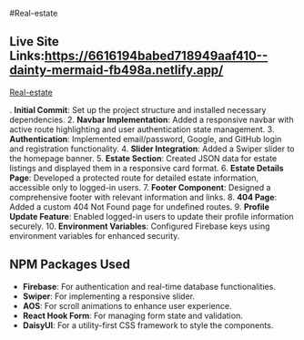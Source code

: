 #Real-estate

## Live Site Links:https://6616194babed718949aaf410--dainty-mermaid-fb498a.netlify.app/
[Real-estate]()

. **Initial Commit**: Set up the project structure and installed necessary dependencies.
2. **Navbar Implementation**: Added a responsive navbar with active route highlighting and user authentication state management.
3. **Authentication**: Implemented email/password, Google, and GitHub login and registration functionality.
4. **Slider Integration**: Added a Swiper slider to the homepage banner.
5. **Estate Section**: Created JSON data for estate listings and displayed them in a responsive card format.
6. **Estate Details Page**: Developed a protected route for detailed estate information, accessible only to logged-in users.
7. **Footer Component**: Designed a comprehensive footer with relevant information and links.
8. **404 Page**: Added a custom 404 Not Found page for undefined routes.
9. **Profile Update Feature**: Enabled logged-in users to update their profile information securely.
10. **Environment Variables**: Configured Firebase keys using environment variables for enhanced security.

## NPM Packages Used

- **Firebase**: For authentication and real-time database functionalities.
- **Swiper**: For implementing a responsive slider.
- **AOS**: For scroll animations to enhance user experience.
- **React Hook Form**: For managing form state and validation.
- **DaisyUI**: For a utility-first CSS framework to style the components.

